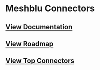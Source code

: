 # Meshblu Connectors

## [View Documentation](https://meshblu-connectors.readme.io)

## [View Roadmap](https://github.com/octoblu/meshblu-connectors/blob/master/ROADMAP.md)

## [View Top Connectors](https://github.com/octoblu/meshblu-connectors/blob/master/TOP_CONNECTORS.md)
